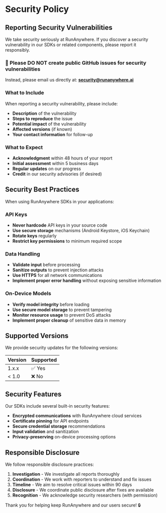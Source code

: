# Security Policy

## Reporting Security Vulnerabilities

We take security seriously at RunAnywhere. If you discover a security vulnerability in our SDKs or related components, please report it responsibly.

### 🚨 Please DO NOT create public GitHub issues for security vulnerabilities

Instead, please email us directly at: **security@runanywhere.ai**

### What to Include

When reporting a security vulnerability, please include:

- **Description** of the vulnerability
- **Steps to reproduce** the issue
- **Potential impact** of the vulnerability
- **Affected versions** (if known)
- **Your contact information** for follow-up

### What to Expect

- **Acknowledgment** within 48 hours of your report
- **Initial assessment** within 5 business days
- **Regular updates** on our progress
- **Credit** in our security advisories (if desired)

## Security Best Practices

When using RunAnywhere SDKs in your applications:

### API Keys
- **Never hardcode** API keys in your source code
- **Use secure storage** mechanisms (Android Keystore, iOS Keychain)
- **Rotate keys** regularly
- **Restrict key permissions** to minimum required scope

### Data Handling
- **Validate input** before processing
- **Sanitize outputs** to prevent injection attacks
- **Use HTTPS** for all network communications
- **Implement proper error handling** without exposing sensitive information

### On-Device Models
- **Verify model integrity** before loading
- **Use secure model storage** to prevent tampering
- **Monitor resource usage** to prevent DoS attacks
- **Implement proper cleanup** of sensitive data in memory

## Supported Versions

We provide security updates for the following versions:

| Version | Supported          |
| ------- | ------------------ |
| 1.x.x   | ✅ Yes             |
| < 1.0   | ❌ No              |

## Security Features

Our SDKs include several built-in security features:

- **Encrypted communications** with RunAnywhere cloud services
- **Certificate pinning** for API endpoints
- **Secure credential storage** recommendations
- **Input validation** and sanitization
- **Privacy-preserving** on-device processing options

## Responsible Disclosure

We follow responsible disclosure practices:

1. **Investigation** - We investigate all reports thoroughly
2. **Coordination** - We work with reporters to understand and fix issues
3. **Timeline** - We aim to resolve critical issues within 90 days
4. **Disclosure** - We coordinate public disclosure after fixes are available
5. **Recognition** - We acknowledge security researchers (with permission)

Thank you for helping keep RunAnywhere and our users secure! 🔒
